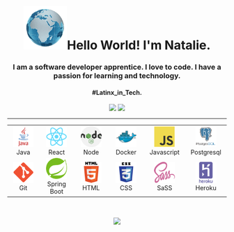 <h1 align="center" id="macropower-title"><img src="./img/globe.gif" width="100px">Hello World! I'm Natalie.</h1>

<h3 align="center"> I am a software developer apprentice. I love to code. I have a passion for learning and technology.</h3>
<h4 align="center">#Latinx_in_Tech.</h4>

<p align="center">
<a href="https://twitter.com/nataliedev111"><img src="https://img.shields.io/badge/nataliedev111-%231DA1F2.svg?style=for-the-badge&logo=Twitter&logoColor=white"></a>
<a href="https://www.linkedin.com/in/nataliebencomo/"><img src="https://img.shields.io/badge/linkedin/nataliebencomo-%230077B5.svg?style=for-the-badge&logo=linkedin&logoColor=white"></a>

 </p>

<hr>

<table align="center">
  <tr>
    <td align="center" width="96">
      <a href="#macropower-tech">
        <img src="./img/java.svg" width="48" height="48" alt="JavaScript" />
      </a>
      <br>Java
    </td>
    <td align="center" width="96">
      <a href="#macropower-tech" >
        <img src="./img/react-original.svg" width="48" height="48" alt="Java" />
      </a>
      <br>React
    </td>
    <td align="center" width="96">
      <a href="#macropower-tech">
        <img src="./img/nodejs-2.svg" width="48" height="48" alt="NodeJS" />
      </a>
      <br>Node
    </td>
    <td align="center" width="96"> 
      <a href="#macropower-tech" >
        <img src="./img/docker-original.svg" width="48" height="48" alt="Docker" />
      </a>
      <br>Docker
      <td align="center"  width="96">
      <a href="#macropower-tech">
        <img src="./img/javascript-original.svg" width="48" height="48" alt="Javascript" />
      </a>
      <br>Javascript
    </td>
     <td align="center"  width="96">
      <a href="#macropower-tech">
        <img src="./img/postgresql-vertical.svg" width="48" height="48" alt="Postgresql" />
      </a>
      <br>Postgresql
    </td>
     <tr>
    <td align="center" width="96">
      <a href="#macropower-tech">
        <img src="./img/git.png" width="48" height="48" alt="Git" />
      </a>
      <br>Git
    </td>
    <td align="center" width="96">
      <a href="#macropower-tech" >
        <img src="./img/spring.png" width="48" height="48" alt="Spring" />
      </a>
      <br>Spring Boot
    </td>
    <td align="center" width="96">
      <a href="#macropower-tech">
        <img src="./img/html.webp" width="48" height="48" alt="Html" />
      </a>
      <br>HTML
    </td>
    <td align="center" width="96"> 
      <a href="#macropower-tech" >
        <img src="./img/css.png" width="48" height="48" alt="Css" />
      </a>
      <br>CSS
      <td align="center"  width="96">
      <a href="#macropower-tech">
        <img src="./img/sass.png" width="48" height="48" alt="Sass" />
      </a>
      <br>SaSS
    </td>
     <td align="center"  width="96">
      <a href="#macropower-tech">
        <img src="./img/heroku.png" width="48" height="48" alt="Heroku" />
      </a>
      <br>Heroku
    </td>
  </tr>
 
</table>
<br/>

<p align="center"
<a href="https://pugjs.org">
<img align="center"src="https://cdn.rawgit.com/pugjs/pug-logo/eec436cee8fd9d1726d7839cbe99d1f694692c0c/SVG/pug-final-logo-_-colour-128.svg" height="100" align="left"></a>
</p>

<!--
**NatalieMonique111/NatalieMonique111** is a ✨ _special_ ✨ repository because its `README.md` (this file) appears on your GitHub profile.
